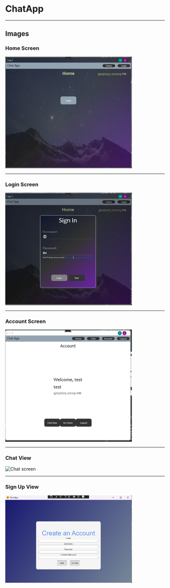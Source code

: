 
# ChatApp
---
## Images

### Home Screen
<img src="./Images/homeview.png" alt="Login screen" width="400">

---
### Login Screen
<img src="./Images/loginmodal.png" alt="Login screen" width="400">

---
### Account Screen
<img src="./Images/accountview.png" alt="Login screen" width="400">

---
### Chat View
<img src="./Images/chatview__.png" alt="Chat screen" width="400">

---
### Sign Up View
<img src="./Images/Signupview.png" alt="Signup screen" width="400">